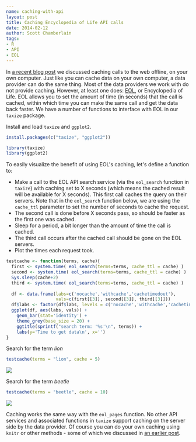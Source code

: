 ```yaml
---
name: caching-with-api
layout: post
title: Caching Encyclopedia of Life API calls
date: 2014-02-12
author: Scott Chamberlain
tags:
- R
- API
- EOL
---
```


In [a recent blog post][cacheoff] we discussed caching calls to the web offline, on your own computer. Just like you can cache data on your own computer, a data provider can do the same thing. Most of the data providers we work with do not provide caching. However, at least one does: [EOL][eol], or Encyclopedia of Life. EOL allows you to set the amount of time (in seconds) that the call is cached, within which time you can make the same call and get the data back faster. We have a number of functions to interface with EOL in our `taxize` package. 

Install and load `taxize` and `ggplot2`.


```r
install.packages(c("taxize", "ggplot2"))
```



```r
library(taxize)
library(ggplot2)
```


To easily visualize the benefit of using EOL's caching, let's define a function to:

* Make a call to the EOL API search service (via the `eol_search` function in `taxize`) with caching set to X seconds (which means the cached result will be available for X seconds). This first call caches the query on their servers. Note that in the `eol_search` function below, we are using the `cache_ttl` parameter to set the number of seconds to cache the request.
* The second call is done before X seconds pass, so should be faster as the first one was cached.
* Sleep for a period, a bit longer than the amount of time the call is cached.
* The third call occurs after the cached call should be gone on the EOL servers.
* Plot the times each request took.


```r
testcache <- function(terms, cache){
  first <- system.time( eol_search(terms=terms, cache_ttl = cache) )
  second <- system.time( eol_search(terms=terms, cache_ttl = cache) )
  Sys.sleep(cache+2)
  third <- system.time( eol_search(terms=terms, cache_ttl = cache) )
  
  df <- data.frame(labs=c('nocache','withcache','cachetimedout'), 
                   vals=c(first[[3]], second[[3]], third[[3]]))
  df$labs <- factor(df$labs, levels = c('nocache','withcache','cachetimedout'))
  ggplot(df, aes(labs, vals)) + 
    geom_bar(stat='identity') + 
    theme_grey(base_size = 20) +
    ggtitle(sprintf("search term: '%s'\n", terms)) +
    labs(y='Time to get data\n', x='')
}
```


Search for the term _lion_


```r
testcache(terms = "lion", cache = 5)
```

![](/assets/img/blog/2014-02-12-caching-with-api/unnamed-chunk-4.png) 


Search for the term _beetle_


```r
testcache(terms = "beetle", cache = 10)
```

![](/assets/img/blog/2014-02-12-caching-with-api/unnamed-chunk-5.png)


Caching works the same way with the `eol_pages` function. No other API services and associated functions in `taxize` support caching on the server side by the data provider. Of course you can do your own caching using `knitr` or other methods - some of which we discussed in [an earlier post][cacheoff].

[cacheoff]: http://ropensci.org/blog/2014/02/03/caching-offline/
[eol]: http://eol.org/